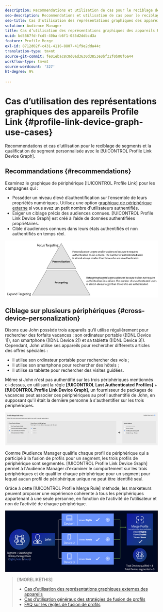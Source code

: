 ```yaml
---
description: Recommendations et utilisation de cas pour le reciblage de segments et la qualification de segment personnalisée avec le graphique de périphérique Lien de Profil.
seo-description: Recommendations et utilisation de cas pour le reciblage de segments et la qualification de segment personnalisée avec le graphique de périphérique Lien de Profil.
seo-title: Cas d’utilisation des représentations graphiques des appareils Profile Link
solution: Audience Manager
title: Cas d’utilisation des représentations graphiques des appareils Profile Link
uuid: bd5567fd-fcd5-40ba-b6f1-035d2ddbcd3a
feature: Profile Merge
exl-id: 8712d02f-c431-4116-8807-41f9e2dda44c
translation-type: tm+mt
source-git-commit: fe01ebac8c0d0ad3630d3853e0bf32f0b00f6a44
workflow-type: tm+mt
source-wordcount: '327'
ht-degree: 9%

---
```


# Cas d’utilisation des représentations graphiques des appareils Profile Link {#profile-link-device-graph-use-cases}

Recommendations et cas d’utilisation pour le reciblage de segments et la qualification de segment personnalisée avec le [!UICONTROL Profile Link Device Graph].

## Recommandations {#recommendations}

Examinez le graphique de périphérique [!UICONTROL Profile Link] pour les campagnes qui :

* Posséder un niveau élevé d’authentification sur l’ensemble de leurs propriétés numériques. Utilisez une option [graphique de périphérique externe](merge-rule-definitions.md#device-options) si vous avez un petit nombre d&#39;utilisateurs authentifiés.
* Exiger un ciblage précis des audiences connues. [!UICONTROL Profile Link Device Graph] est créé à l’aide de données authentifiées propriétaires.
* Cible d’audiences connues dans leurs états authentifiés et non authentifiés en temps réel.

![](assets/merge-rule-triangle2.png)

## Ciblage sur plusieurs périphériques {#cross-device-personalization}

Disons que John possède trois appareils qu&#39;il utilise régulièrement pour rechercher des forfaits vacances : son ordinateur portable ([!DNL Device 1]), son smartphone ([!DNL Device 2]) et sa tablette ([!DNL Device 3]). Cependant, John utilise ses appareils pour rechercher différents articles des offres spéciales :

* Il utilise son ordinateur portable pour rechercher des vols ;
* Il utilise son smartphone pour rechercher des hôtels ;
* Il utilise sa tablette pour rechercher des visites guidées.

Même si John n&#39;est pas authentifié sur les trois périphériques mentionnés ci-dessus, en utilisant la règle **[!UICONTROL Last Authenticated Profiles]** + **[!UICONTROL Profile Link Device Graph]**, un fournisseur de packages de vacances peut associer ces périphériques au profil authentifié de John, en supposant qu&#39;il était la dernière personne à s&#39;authentifier sur les trois périphériques.

![dernier-dispositif-graphique](assets/last-device-graph.png)

Comme l’Audience Manager qualifie chaque profil de périphérique qui a participé à la fusion de profils pour un segment, les trois profils de périphérique sont segmentés. [!UICONTROL Profile Link Device Graph] permet à l&#39;Audience Manager d&#39;examiner le comportement sur les trois périphériques et de qualifier chaque périphérique pour un segment pour lequel aucun profil de périphérique unique ne peut être identifié seul.

Grâce à cette [!UICONTROL Profile Merge Rule] méthode, les marketeurs peuvent proposer une expérience cohérente à tous les périphériques appartenant à une seule personne, en fonction de l’activité de l’utilisateur et non de l’activité de chaque périphérique.

![personnalisation sur plusieurs périphériques](assets/cross-device-personalization.png)

>[!MORELIKETHIS]
>
>* [Cas d’utilisation des représentations graphiques externes des appareils](external-graph-use-cases.md)
>* [Cas d’utilisation généraux des stratégies de fusion de profils](merge-rule-targeting-options.md)
>* [FAQ sur les règles de fusion de profils](../../faq/faq-profile-merge.md)

